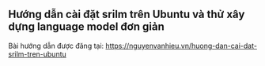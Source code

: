 ## Hướng dẫn cài đặt srilm trên Ubuntu và thử xây dựng language model đơn giản

Bài hướng dẫn được đăng tại: https://nguyenvanhieu.vn/huong-dan-cai-dat-srilm-tren-ubuntu
